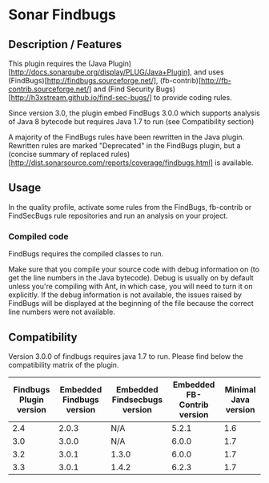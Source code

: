 Sonar Findbugs 
==========

## Description / Features
This plugin requires the (Java Plugin)[http://docs.sonarqube.org/display/PLUG/Java+Plugin], and uses (FindBugs)[http://findbugs.sourceforge.net/], (fb-contrib)[http://fb-contrib.sourceforge.net/] and (Find Security Bugs)[http://h3xstream.github.io/find-sec-bugs/] to provide coding rules.

Since version 3.0, the plugin embed FindBugs 3.0.0 which supports analysis of Java 8 bytecode but requires Java 1.7 to run (see Compatibility section)

A majority of the FindBugs rules have been rewritten in the Java plugin. Rewritten rules are marked "Deprecated" in the FindBugs plugin, but a (concise summary of replaced rules)[http://dist.sonarsource.com/reports/coverage/findbugs.html] is available.

## Usage
In the quality profile, activate some rules from the FindBugs, fb-contrib or FindSecBugs rule repositories and run an analysis on your project.

### Compiled code
FindBugs requires the compiled classes to run.

Make sure that you compile your source code with debug information on (to get the line numbers in the Java bytecode). Debug is usually on by default unless you're compiling with Ant, in which case, you will need to turn it on explicitly. If the debug information is not available, the issues raised by FindBugs will be displayed at the beginning of the file because the correct line numbers were not available.


## Compatibility 
Version 3.0.0 of findbugs requires java 1.7 to run. Please find below the compatibility matrix of the plugin.

Findbugs Plugin version|Embedded Findbugs version|Embedded Findsecbugs version|Embedded FB-Contrib version|Minimal Java version
---|---|---|---|---
2.4|2.0.3|N/A|5.2.1|1.6
3.0|3.0.0|N/A|6.0.0|1.7
3.2|3.0.1|1.3.0|6.0.0|1.7
3.3|3.0.1|1.4.2|6.2.3|1.7
